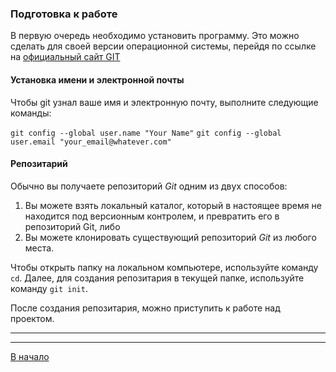 ### **Подготовка к работе**

В первую очередь необходимо установить программу. Это можно сделать для своей версии операционной системы, перейдя по ссылке на [официальный сайт GIT](https://git-scm.com/)

#### **Установка имени и электронной почты**

Чтобы git узнал ваше имя и электронную почту, выполните следующие команды:

`git config --global user.name "Your Name"`
`git config --global user.email "your_email@whatever.com"`

#### **Репозитарий**

Обычно вы получаете репозиторий *Git* одним из двух способов:

1. Вы можете взять локальный каталог, который в настоящее время не находится под версионным контролем, и превратить его в репозиторий Git, либо
2. Вы можете клонировать существующий репозиторий *Git* из любого места.

Чтобы открыть папку на локальном компьютере, используйте команду `cd`. Далее, для создания репозитария в текущей папке, используйте команду `git init`.

После создания репозитария, можно приступить к работе над проектом.

---

---

[В начало](/readme.md)